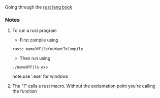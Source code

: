 Going through the [rust lang book](https://doc.rust-lang.org/stable/book/ch01-02-hello-world.html
)

### Notes
1. To run a rust program 
     - First compile using 
     ``` 
     rustc nameOfFileYouWantToCompile
     ```
     - Then run using
     ```
     ./nameOfFile.exe
     ```
     note:use '.exe' for windows

2. The "!" calls a rust macro. Without the exclamation point you're calling the function
